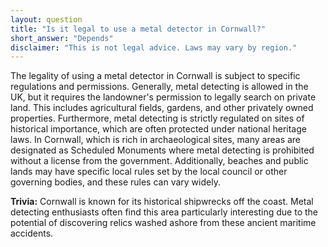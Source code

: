 ```yaml
---
layout: question
title: "Is it legal to use a metal detector in Cornwall?"
short_answer: "Depends"
disclaimer: "This is not legal advice. Laws may vary by region."
---
```


The legality of using a metal detector in Cornwall is subject to specific regulations and permissions. Generally, metal detecting is allowed in the UK, but it requires the landowner's permission to legally search on private land. This includes agricultural fields, gardens, and other privately owned properties. Furthermore, metal detecting is strictly regulated on sites of historical importance, which are often protected under national heritage laws. In Cornwall, which is rich in archaeological sites, many areas are designated as Scheduled Monuments where metal detecting is prohibited without a license from the government. Additionally, beaches and public lands may have specific local rules set by the local council or other governing bodies, and these rules can vary widely.

**Trivia:** Cornwall is known for its historical shipwrecks off the coast. Metal detecting enthusiasts often find this area particularly interesting due to the potential of discovering relics washed ashore from these ancient maritime accidents.
